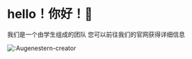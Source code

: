 # hello！你好！👋
我们是一个由学生组成的团队
您可以前往我们的官网获得详细信息

![:Augenestern-creator](https://ziyuan.lingke.ink/IMG_2201.png)

